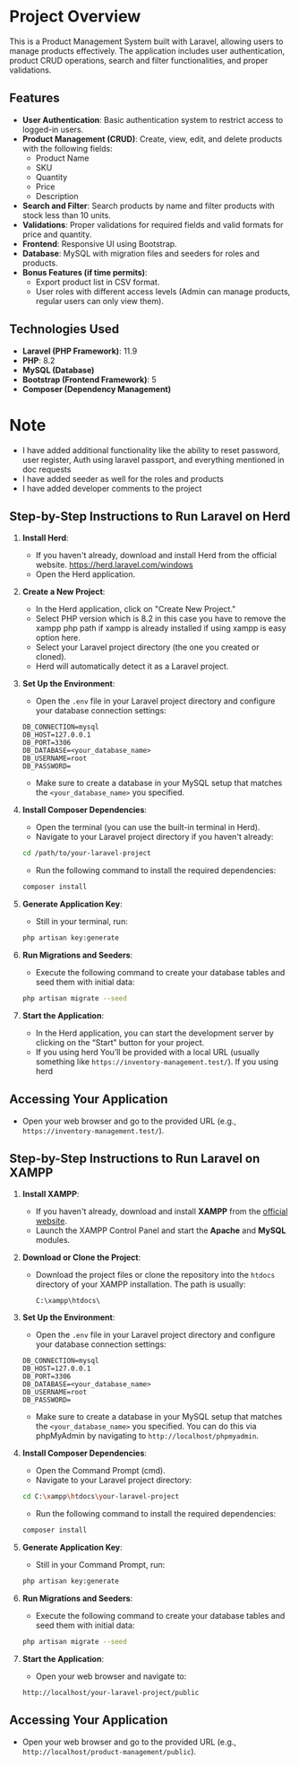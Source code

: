 # Project Overview

This is a Product Management System built with Laravel, allowing users to manage products effectively. The application includes user authentication, product CRUD operations, search and filter functionalities, and proper validations.

## Features

- **User Authentication**: Basic authentication system to restrict access to logged-in users.
- **Product Management (CRUD)**: Create, view, edit, and delete products with the following fields:
    - Product Name
    - SKU
    - Quantity
    - Price
    - Description
- **Search and Filter**: Search products by name and filter products with stock less than 10 units.
- **Validations**: Proper validations for required fields and valid formats for price and quantity.
- **Frontend**: Responsive UI using Bootstrap.
- **Database**: MySQL with migration files and seeders for roles and products.
- **Bonus Features (if time permits)**:
    - Export product list in CSV format.
    - User roles with different access levels (Admin can manage products, regular users can only view them).

## Technologies Used

- **Laravel (PHP Framework)**: 11.9
- **PHP**: 8.2
- **MySQL (Database)**
- **Bootstrap (Frontend Framework)**: 5
- **Composer (Dependency Management)**


# Note 
- I have added additional functionality like the ability to reset password, user register, Auth using laravel passport, and everything mentioned in doc requests
- I have added seeder as well for the roles and products
- I have added developer comments to the project



## Step-by-Step Instructions to Run Laravel on Herd

1. **Install Herd**:
    - If you haven't already, download and install Herd from the official website. https://herd.laravel.com/windows
    - Open the Herd application.

2. **Create a New Project**:
    - In the Herd application, click on "Create New Project."
    - Select PHP version which is 8.2 in this case you have to remove the xampp php path if xampp is already installed if using xampp is easy option here.
    - Select your Laravel project directory (the one you created or cloned).
    - Herd will automatically detect it as a Laravel project.

3. **Set Up the Environment**:
    - Open the `.env` file in your Laravel project directory and configure your database connection settings:
    ```plaintext
    DB_CONNECTION=mysql
    DB_HOST=127.0.0.1
    DB_PORT=3306
    DB_DATABASE=<your_database_name>
    DB_USERNAME=root
    DB_PASSWORD=
    ```
    - Make sure to create a database in your MySQL setup that matches the `<your_database_name>` you specified.

4. **Install Composer Dependencies**:
    - Open the terminal (you can use the built-in terminal in Herd).
    - Navigate to your Laravel project directory if you haven't already:
    ```bash
    cd /path/to/your-laravel-project
    ```
    - Run the following command to install the required dependencies:
    ```bash
    composer install
    ```

5. **Generate Application Key**:
    - Still in your terminal, run:
    ```bash
    php artisan key:generate
    ```

6. **Run Migrations and Seeders**:
    - Execute the following command to create your database tables and seed them with initial data:
    ```bash
    php artisan migrate --seed
    ```

7. **Start the Application**:
    - In the Herd application, you can start the development server by clicking on the “Start” button for your project.
    - If you using herd You’ll be provided with a local URL (usually something like `https://inventory-management.test/`). If you using herd

## Accessing Your Application

- Open your web browser and go to the provided URL (e.g., `https://inventory-management.test/`).




## Step-by-Step Instructions to Run Laravel on XAMPP

1. **Install XAMPP**:
    - If you haven't already, download and install **XAMPP** from the [official website](https://www.apachefriends.org/index.html).
    - Launch the XAMPP Control Panel and start the **Apache** and **MySQL** modules.

2. **Download or Clone the Project**:
    - Download the project files or clone the repository into the `htdocs` directory of your XAMPP installation. The path is usually:
      ```
      C:\xampp\htdocs\
      ```

3. **Set Up the Environment**:
    - Open the `.env` file in your Laravel project directory and configure your database connection settings:
    ```plaintext
    DB_CONNECTION=mysql
    DB_HOST=127.0.0.1
    DB_PORT=3306
    DB_DATABASE=<your_database_name>
    DB_USERNAME=root
    DB_PASSWORD=
    ```
    - Make sure to create a database in your MySQL setup that matches the `<your_database_name>` you specified. You can do this via phpMyAdmin by navigating to `http://localhost/phpmyadmin`.

4. **Install Composer Dependencies**:
    - Open the Command Prompt (cmd).
    - Navigate to your Laravel project directory:
    ```bash
    cd C:\xampp\htdocs\your-laravel-project
    ```
    - Run the following command to install the required dependencies:
    ```bash
    composer install
    ```

5. **Generate Application Key**:
    - Still in your Command Prompt, run:
    ```bash
    php artisan key:generate
    ```

6. **Run Migrations and Seeders**:
    - Execute the following command to create your database tables and seed them with initial data:
    ```bash
    php artisan migrate --seed
    ```

7. **Start the Application**:
    - Open your web browser and navigate to:
    ```
    http://localhost/your-laravel-project/public
    ```

## Accessing Your Application

- Open your web browser and go to the provided URL (e.g., `http://localhost/product-management/public`).
